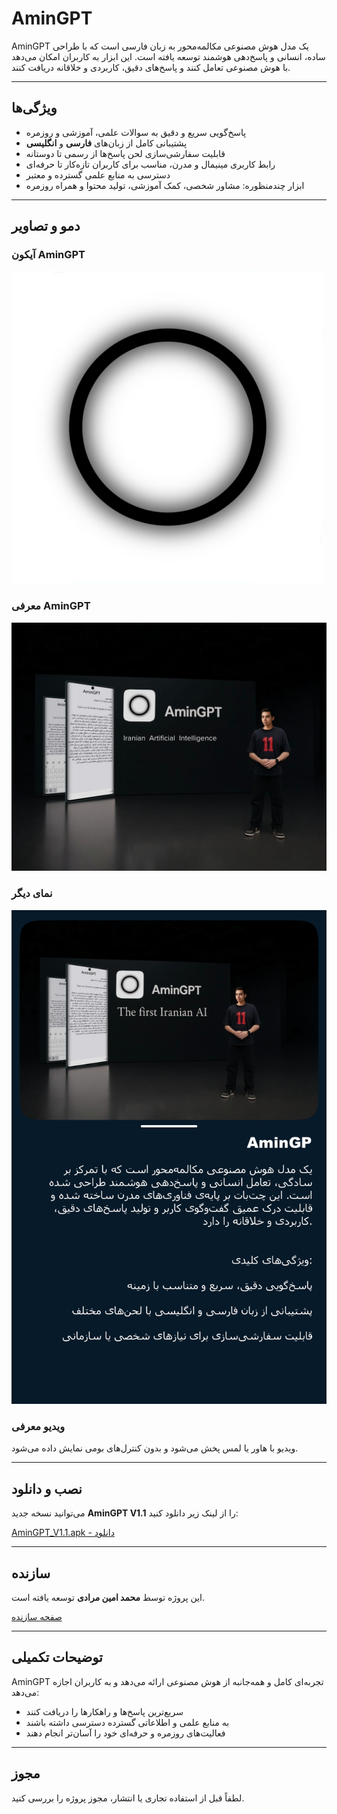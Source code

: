 # AminGPT

AminGPT یک مدل هوش مصنوعی مکالمه‌محور به زبان فارسی است که با طراحی ساده، انسانی و پاسخ‌دهی هوشمند توسعه یافته است. این ابزار به کاربران امکان می‌دهد با هوش مصنوعی تعامل کنند و پاسخ‌های دقیق، کاربردی و خلاقانه دریافت کنند.

---

## ویژگی‌ها

- پاسخ‌گویی سریع و دقیق به سوالات علمی، آموزشی و روزمره
- پشتیبانی کامل از زبان‌های **فارسی** و **انگلیسی**
- قابلیت سفارشی‌سازی لحن پاسخ‌ها از رسمی تا دوستانه
- رابط کاربری مینیمال و مدرن، مناسب برای کاربران تازه‌کار تا حرفه‌ای
- دسترسی به منابع علمی گسترده و معتبر
- ابزار چندمنظوره: مشاور شخصی، کمک آموزشی، تولید محتوا و همراه روزمره

---

## دمو و تصاویر

### آیکون AminGPT
![AminGPT Icon](AminGPTic.jpg)

### معرفی AminGPT
![AminGPT](AminGPT.jpg)

### نمای دیگر
![AminGPT](AminGPTm.jpg)

### ویدیو معرفی
ویدیو با هاور یا لمس پخش می‌شود و بدون کنترل‌های بومی نمایش داده می‌شود.

---

## نصب و دانلود

می‌توانید نسخه جدید **AminGPT V1.1** را از لینک زیر دانلود کنید:

[AminGPT_V1.1.apk - دانلود](https://myket.ir/app/appinventor.ai_mohammadaminmoradi1133.AI)

---

## سازنده

این پروژه توسط **محمد امین مرادی** توسعه یافته است.

[صفحه سازنده](https://elipideveloper.github.io/Mohammad-Amin-Moradi/)

---

## توضیحات تکمیلی

AminGPT تجربه‌ای کامل و همه‌جانبه از هوش مصنوعی ارائه می‌دهد و به کاربران اجازه می‌دهد:

- سریع‌ترین پاسخ‌ها و راهکارها را دریافت کنند
- به منابع علمی و اطلاعاتی گسترده دسترسی داشته باشند
- فعالیت‌های روزمره و حرفه‌ای خود را آسان‌تر انجام دهند

---

## مجوز

لطفاً قبل از استفاده تجاری یا انتشار، مجوز پروژه را بررسی کنید.
